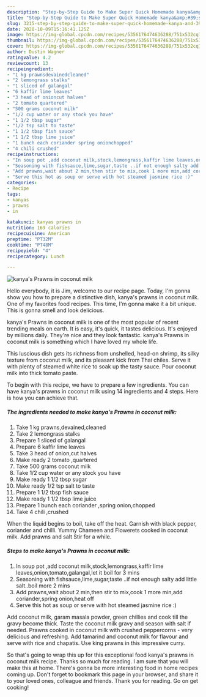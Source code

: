 ```yaml
---
description: "Step-by-Step Guide to Make Super Quick Homemade kanya&amp;#39;s Prawns in coconut milk"
title: "Step-by-Step Guide to Make Super Quick Homemade kanya&amp;#39;s Prawns in coconut milk"
slug: 3215-step-by-step-guide-to-make-super-quick-homemade-kanya-and-39-s-prawns-in-coconut-milk
date: 2020-10-09T15:16:41.125Z
image: https://img-global.cpcdn.com/recipes/5356176474636288/751x532cq70/kanyas-prawns-in-coconut-milk-recipe-main-photo.jpg
thumbnail: https://img-global.cpcdn.com/recipes/5356176474636288/751x532cq70/kanyas-prawns-in-coconut-milk-recipe-main-photo.jpg
cover: https://img-global.cpcdn.com/recipes/5356176474636288/751x532cq70/kanyas-prawns-in-coconut-milk-recipe-main-photo.jpg
author: Dustin Wagner
ratingvalue: 4.2
reviewcount: 13
recipeingredient:
- "1 kg prawnsdevainedcleaned"
- "2 lemongrass stalks"
- "1 sliced of galangal"
- "6 kaffir lime leaves"
- "3 head of onioncut halves"
- "2 tomato quartered"
- "500 grams coconut milk"
- "1/2 cup water or any stock you have"
- "1 1/2 tbsp sugar"
- "1/2 tsp salt to taste"
- "1 1/2 tbsp fish sauce"
- "1 1/2 tbsp lime juice"
- "1 bunch each coriander spring onionchopped"
- "4 chili crushed"
recipeinstructions:
- "In soup pot ,add coconut milk,stock,lemongrass,kaffir lime leaves,onion,tomato,galangal,let it boil for 3 mins"
- "Seasoning with fishsauce,lime,sugar,taste ..if not enough salty add little salt..boil more 2 mins"
- "Add prawns,wait about 2 min,then stir to mix,cook 1 more min,add coriander,spring onion,heat off"
- "Serve this hot as soup or serve with hot steamed jasmine rice :)"
categories:
- Recipe
tags:
- kanyas
- prawns
- in

katakunci: kanyas prawns in 
nutrition: 169 calories
recipecuisine: American
preptime: "PT32M"
cooktime: "PT48M"
recipeyield: "4"
recipecategory: Lunch

---
```



![kanya&#39;s Prawns in coconut milk](https://img-global.cpcdn.com/recipes/5356176474636288/751x532cq70/kanyas-prawns-in-coconut-milk-recipe-main-photo.jpg)

Hello everybody, it is Jim, welcome to our recipe page. Today, I'm gonna show you how to prepare a distinctive dish, kanya&#39;s prawns in coconut milk. One of my favorites food recipes. This time, I'm gonna make it a bit unique. This is gonna smell and look delicious.

kanya&#39;s Prawns in coconut milk is one of the most popular of recent trending meals on earth. It is easy, it's quick, it tastes delicious. It's enjoyed by millions daily. They're nice and they look fantastic. kanya&#39;s Prawns in coconut milk is something which I have loved my whole life.

This luscious dish gets its richness from unshelled, head-on shrimp, its silky texture from coconut milk, and its pleasant kick from Thai chiles. Serve it with plenty of steamed white rice to soak up the tasty sauce. Pour coconut milk into thick tomato paste.


To begin with this recipe, we have to prepare a few ingredients. You can have kanya&#39;s prawns in coconut milk using 14 ingredients and 4 steps. Here is how you can achieve that.

<!--inarticleads1-->

##### The ingredients needed to make kanya&#39;s Prawns in coconut milk:

1. Take 1 kg prawns,devained,cleaned
1. Take 2 lemongrass stalks
1. Prepare 1 sliced of galangal
1. Prepare 6 kaffir lime leaves
1. Take 3 head of onion,cut halves
1. Make ready 2 tomato ,quartered
1. Take 500 grams coconut milk
1. Take 1/2 cup water or any stock you have
1. Make ready 1 1/2 tbsp sugar
1. Make ready 1/2 tsp salt to taste
1. Prepare 1 1/2 tbsp fish sauce
1. Make ready 1 1/2 tbsp lime juice
1. Prepare 1 bunch each coriander ,spring onion,chopped
1. Take 4 chili ,crushed


When the liquid begins to boil, take off the heat. Garnish with black pepper, coriander and chilli. Yummy Chameen and Flowerets cooked in coconut milk. Add prawns and salt Stir for a while. 

<!--inarticleads2-->

##### Steps to make kanya&#39;s Prawns in coconut milk:

1. In soup pot ,add coconut milk,stock,lemongrass,kaffir lime leaves,onion,tomato,galangal,let it boil for 3 mins
1. Seasoning with fishsauce,lime,sugar,taste ..if not enough salty add little salt..boil more 2 mins
1. Add prawns,wait about 2 min,then stir to mix,cook 1 more min,add coriander,spring onion,heat off
1. Serve this hot as soup or serve with hot steamed jasmine rice :)


Add coconut milk, garam masala powder, green chillies and cook till the gravy become thick. Taste the coconut milk gravy and season with salt if needed. Prawns cooked in coconut milk with crushed peppercorns - very delicious and refreshing. Add tamarind and coconut milk for flavour and serve with rice and chapatis. Use king prawns in this impressive curry. 

So that's going to wrap this up for this exceptional food kanya&#39;s prawns in coconut milk recipe. Thanks so much for reading. I am sure that you will make this at home. There's gonna be more interesting food in home recipes coming up. Don't forget to bookmark this page in your browser, and share it to your loved ones, colleague and friends. Thank you for reading. Go on get cooking!
